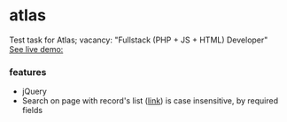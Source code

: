 # atlas
Test task for Atlas; vacancy: "Fullstack (PHP + JS + HTML) Developer"  
[See live demo: ](https://it4joy.ru/atlas/index.html)

### features
- jQuery
- Search on page with record's list ([link](https://it4joy.ru/atlas/records.html)) is case insensitive, by required fields
